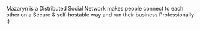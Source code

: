 Mazaryn is a Distributed Social Network makes people connect to each other on a Secure & self-hostable way and run their business Professionally :)
